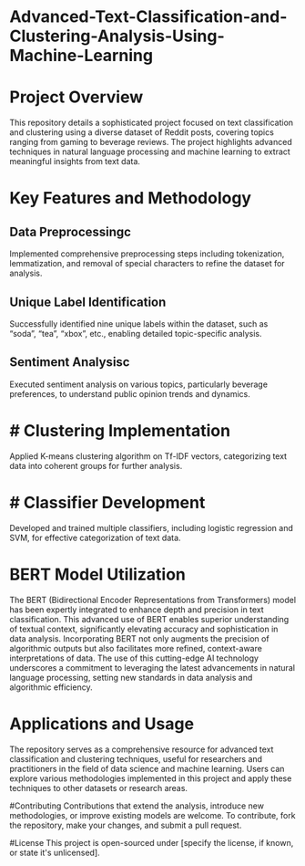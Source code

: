 # Advanced-Text-Classification-and-Clustering-Analysis-Using-Machine-Learning
# Project Overview
This repository details a sophisticated project focused on text classification and clustering using a diverse dataset of Reddit posts, covering topics ranging from gaming to beverage reviews. The project highlights advanced techniques in natural language processing and machine learning to extract meaningful insights from text data.

# Key Features and Methodology
## Data Preprocessingc
Implemented comprehensive preprocessing steps including tokenization, lemmatization, and removal of special characters to refine the dataset for analysis.

## Unique Label Identification
Successfully identified nine unique labels within the dataset, such as “soda”, “tea”, “xbox”, etc., enabling detailed topic-specific analysis.

## Sentiment Analysisc
Executed sentiment analysis on various topics, particularly beverage preferences, to understand public opinion trends and dynamics.

# # Clustering Implementation
Applied K-means clustering algorithm on Tf-IDF vectors, categorizing text data into coherent groups for further analysis.

# # Classifier Development 
Developed and trained multiple classifiers, including logistic regression and SVM, for effective categorization of text data.

# BERT Model Utilization

The BERT (Bidirectional Encoder Representations from Transformers) model has been expertly integrated to enhance depth and precision in text classification. This advanced use of BERT enables superior understanding of textual context, significantly elevating accuracy and sophistication in data analysis. Incorporating BERT not only augments the precision of algorithmic outputs but also facilitates more refined, context-aware interpretations of data. The use of this cutting-edge AI technology underscores a commitment to leveraging the latest advancements in natural language processing, setting new standards in data analysis and algorithmic efficiency.


# Applications and Usage
The repository serves as a comprehensive resource for advanced text classification and clustering techniques, useful for researchers and practitioners in the field of data science and machine learning.
Users can explore various methodologies implemented in this project and apply these techniques to other datasets or research areas.

#Contributing
Contributions that extend the analysis, introduce new methodologies, or improve existing models are welcome.
To contribute, fork the repository, make your changes, and submit a pull request.

#License
This project is open-sourced under [specify the license, if known, or state it's unlicensed].
